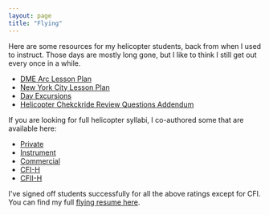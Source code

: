 ```yaml
---
layout: page
title: "Flying"
---
```


Here are some resources for my helicopter students, back from when I
used to instruct. Those days are mostly long gone, but I like to think I still get out
every once in a while.

* [DME Arc Lesson Plan](helicopter-dme-arc-lesson-plan)
* [New York City Lesson Plan](new-york-city-helicopter-lesson-plan)
* [Day Excursions](day-excursions-from-boston-via-helicopter)
* [Helicopter Chekckride Review Questions Addendum](helicopter-checkride-review-questions-addendum)

If you are looking for full helicopter syllabi, I co-authored some 
that are available here:

* [Private](http://philip.greenspun.com/flying/helicopter-141/private/)
* [Instrument](http://philip.greenspun.com/flying/helicopter-141/instrument/)
* [Commercial](http://philip.greenspun.com/flying/helicopter-141/commercial/)
* [CFI-H](http://philip.greenspun.com/flying/helicopter-141/cfi/)
* [CFII-H](http://philip.greenspun.com/flying/helicopter-141/cfii/)

I've signed off students successfully for all the above ratings except
for CFI. You can find my full [flying resume here](resume).
